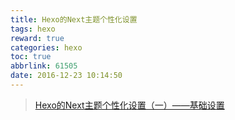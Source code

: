 ```yaml
---
title: Hexo的Next主题个性化设置
tags: hexo
reward: true
categories: hexo
toc: true
abbrlink: 61505
date: 2016-12-23 10:14:50
---
```


> [Hexo的Next主题个性化设置（一）——基础设置](<http://blog.shenyuanluo.com/HexoConfig1.html>)

